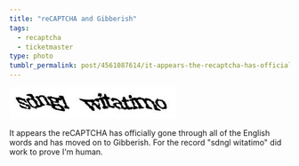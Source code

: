 ```yaml
---
title: "reCAPTCHA and Gibberish"
tags:
  - recaptcha
  - ticketmaster
type: photo
tumblr_permalink: post/4561087614/it-appears-the-recaptcha-has-officially-gone
---
```


![](/img/posts/recaptcha-gibberish.jpg)

It appears the reCAPTCHA has officially gone through all of the English words and has moved on to Gibberish. For the record "sdngl witatimo" did work to prove I'm human.

